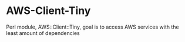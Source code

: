 AWS-Client-Tiny
===============

Perl module, AWS::Client::Tiny, goal is to access AWS services with the least amount of dependencies